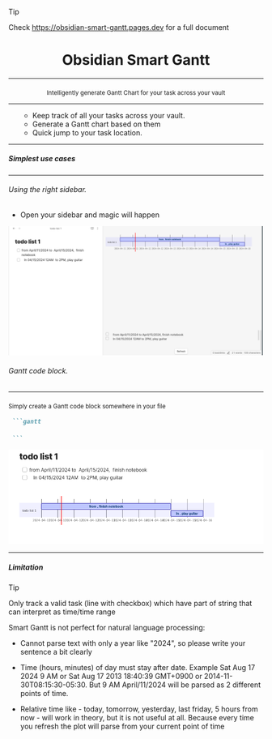 >[!tip]
> Check https://obsidian-smart-gantt.pages.dev for a full document

<h1
    align="center"
>Obsidian Smart Gantt</h1>

---

<div align="center">
<sub>Intelligently generate Gantt Chart for your task across your vault</sub>

</div>

---

<ul>

- Keep track of all your tasks across your vault.
- Generate a Gantt chart based on them
- Quick jump to your task location. 

</ul>

---

##### Simplest use cases

---

###### Using the right sidebar.

- Open your sidebar and magic will happen

![](./assets/README-1712821565619.png)

###### Gantt code block.

---

<div><sub>Simply create a Gantt code block somewhere in your file </sub> </div>

````markdown
 ```gantt

 ```
````

![](./assets/README-1712821625314.png)

---

##### Limitation



> [!tip]
> 
> Only track a valid task (line with checkbox) which have part of string that can interpret as time/time range
> 
> Smart Gantt is not perfect for natural language processing:
> - Cannot parse text with only a year like "2024", so please write your sentence a bit clearly
> 
> - Time (hours, minutes) of day must stay after date. Example Sat Aug 17 2024 9 AM or Sat Aug 17 2013 18:40:39 GMT+0900 or 2014-11-30T08:15:30-05:30. But 9 AM April/11/2024 will be parsed as 2 different points of time.
> 
> - Relative time like - today, tomorrow, yesterday, last friday, 5 hours from now - will work in theory, but it is not useful at all. Because every time you refresh the plot will parse from your current point of time
